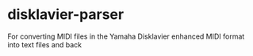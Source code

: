 # disklavier-parser
For converting MIDI files in the Yamaha Disklavier enhanced MIDI format into text files and back
